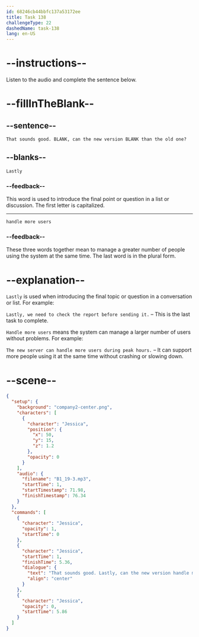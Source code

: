 ```yaml
---
id: 68246cb44bbfc137a53172ee
title: Task 138
challengeType: 22
dashedName: task-138
lang: en-US
---
```


<!-- (Audio) Jessica: That sounds good. Lastly, can the new version handle more users than the old one? -->

# --instructions--

Listen to the audio and complete the sentence below.

# --fillInTheBlank--

## --sentence--

`That sounds good. BLANK, can the new version BLANK than the old one?`

## --blanks--

`Lastly`

### --feedback--

This word is used to introduce the final point or question in a list or discussion. The first letter is capitalized.

---

`handle more users`

### --feedback--

These three words together mean to manage a greater number of people using the system at the same time. The last word is in the plural form.

# --explanation--

`Lastly` is used when introducing the final topic or question in a conversation or list. For example:  

`Lastly, we need to check the report before sending it.` – This is the last task to complete.

`Handle more users` means the system can manage a larger number of users without problems. For example:  

`The new server can handle more users during peak hours.` – It can support more people using it at the same time without crashing or slowing down.

# --scene--

```json
{
  "setup": {
    "background": "company2-center.png",
    "characters": [
      {
        "character": "Jessica",
        "position": {
          "x": 50,
          "y": 15,
          "z": 1.2
        },
        "opacity": 0
      }
    ],
    "audio": {
      "filename": "B1_19-3.mp3",
      "startTime": 1,
      "startTimestamp": 71.98,
      "finishTimestamp": 76.34
    }
  },
  "commands": [
    {
      "character": "Jessica",
      "opacity": 1,
      "startTime": 0
    },
    {
      "character": "Jessica",
      "startTime": 1,
      "finishTime": 5.36,
      "dialogue": {
        "text": "That sounds good. Lastly, can the new version handle more users than the old one?",
        "align": "center"
      }
    },
    {
      "character": "Jessica",
      "opacity": 0,
      "startTime": 5.86
    }
  ]
}
```
